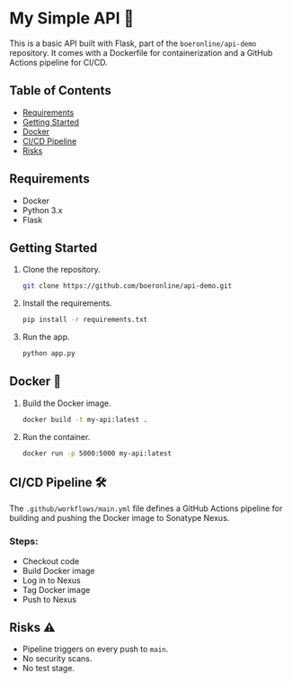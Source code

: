 # My Simple API 🚀

This is a basic API built with Flask, part of the `boeronline/api-demo` repository. It comes with a Dockerfile for containerization and a GitHub Actions pipeline for CI/CD.

## Table of Contents
- [Requirements](#requirements)
- [Getting Started](#getting-started)
- [Docker](#docker)
- [CI/CD Pipeline](#cicd-pipeline)
- [Risks](#risks)

## Requirements
- Docker
- Python 3.x
- Flask

## Getting Started
1. Clone the repository.
   ```bash
   git clone https://github.com/boeronline/api-demo.git
   ```
2. Install the requirements.
   ```bash
   pip install -r requirements.txt
   ```
3. Run the app.
   ```bash
   python app.py
   ```

## Docker 🐳
1. Build the Docker image.
   ```bash
   docker build -t my-api:latest .
   ```
2. Run the container.
   ```bash
   docker run -p 5000:5000 my-api:latest
   ```

## CI/CD Pipeline 🛠️
The `.github/workflows/main.yml` file defines a GitHub Actions pipeline for building and pushing the Docker image to Sonatype Nexus.

### Steps:
- Checkout code
- Build Docker image
- Log in to Nexus
- Tag Docker image
- Push to Nexus

## Risks ⚠️
- Pipeline triggers on every push to `main`.
- No security scans.
- No test stage.